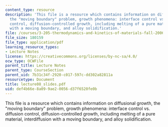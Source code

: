 ```yaml
---
content_type: resource
description: 'This file is a resource which contains information on diffusional growth,
  the "moving boundary" problem, growth phenomena: interface control vs. diffusion
  control, diffusion-controlled growth, including melting of a pure material, interdiffusion
  with a moving boundary, and alloy solidification.'
file: /courses/3-205-thermodynamics-and-kinetics-of-materials-fall-2006/def4b66e8a099ae20056d37f6520fe0b_lecture08_slides.pdf
file_size: 180159
file_type: application/pdf
learning_resource_types:
- Lecture Notes
license: https://creativecommons.org/licenses/by-nc-sa/4.0/
ocw_type: OCWFile
parent_title: Lecture Notes
parent_type: CourseSection
parent_uid: 7b31c34f-2920-c017-597c-dd302a82811a
resourcetype: Document
title: lecture08_slides.pdf
uid: def4b66e-8a09-9ae2-0056-d37f6520fe0b
---
```

This file is a resource which contains information on diffusional growth, the "moving boundary" problem, growth phenomena: interface control vs. diffusion control, diffusion-controlled growth, including melting of a pure material, interdiffusion with a moving boundary, and alloy solidification.